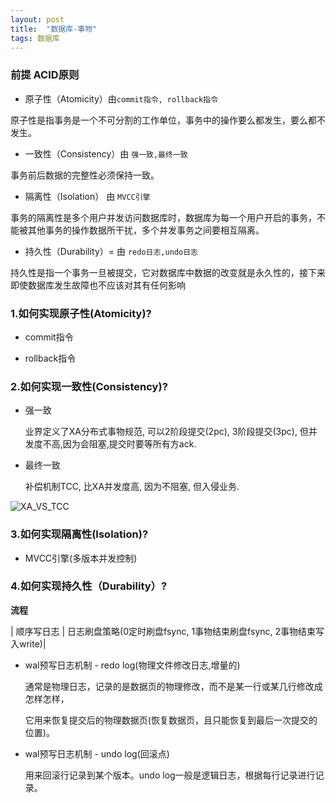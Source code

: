 ```yaml
---
layout: post
title:  "数据库-事物"
tags: 数据库
---
```


### 前提 ACID原则

- 原子性（Atomicity）由`commit指令, rollback指令`

原子性是指事务是一个不可分割的工作单位，事务中的操作要么都发生，要么都不发生。

- 一致性（Consistency）由 `强一致,最终一致`

事务前后数据的完整性必须保持一致。

- 隔离性（Isolation） 由 `MVCC引擎`

事务的隔离性是多个用户并发访问数据库时，数据库为每一个用户开启的事务，不能被其他事务的操作数据所干扰，多个并发事务之间要相互隔离。

- 持久性（Durability）= 由 `redo日志,undo日志`

持久性是指一个事务一旦被提交，它对数据库中数据的改变就是永久性的，接下来即使数据库发生故障也不应该对其有任何影响

### 1.如何实现原子性(Atomicity)?

- commit指令
  
- rollback指令


### 2.如何实现一致性(Consistency)? 

- 强一致
  
  业界定义了XA分布式事物规范, 可以2阶段提交(2pc), 3阶段提交(3pc), 但并发度不高,因为会阻塞,提交时要等所有方ack.
  
- 最终一致

  补偿机制TCC, 比XA并发度高, 因为不阻塞, 但入侵业务.

![XA_VS_TCC](../../../images/postimg/xa_vs_tcc.png)


### 3.如何实现隔离性(Isolation)? 

- MVCC引擎(多版本并发控制)
  

### 4.如何实现持久性（Durability）? 

**流程**

| 顺序写日志 | 日志刷盘策略(0定时刷盘fsync, 1事物结束刷盘fsync, 2事物结束写入write)|

- wal预写日志机制 - redo log(物理文件修改日志,增量的)
    
    通常是物理日志，记录的是数据页的物理修改，而不是某一行或某几行修改成怎样怎样，
    
    它用来恢复提交后的物理数据页(恢复数据页，且只能恢复到最后一次提交的位置)。

- wal预写日志机制 - undo log(回滚点)

    用来回滚行记录到某个版本。undo log一般是逻辑日志，根据每行记录进行记录。




